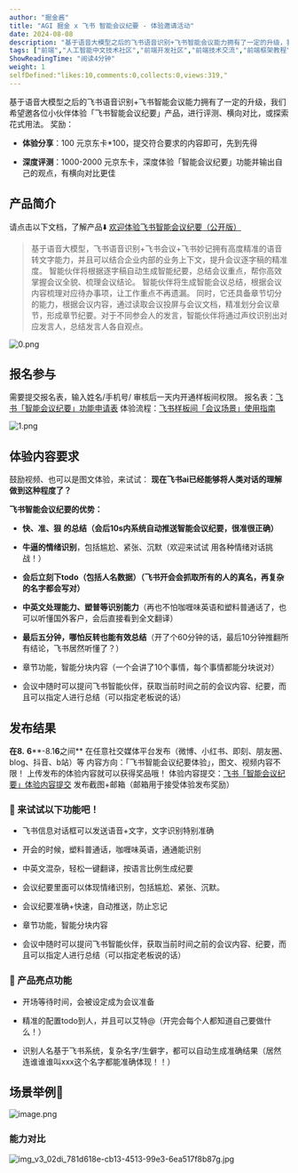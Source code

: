 ```yaml
---
author: "掘金酱"
title: "AGI 掘金 x 飞书 智能会议纪要 - 体验邀请活动"
date: 2024-08-08
description: "基于语音大模型之后的飞书语音识别+飞书智能会议能力拥有了一定的升级，我们希望邀各位小伙伴体验「飞书智能会议纪要」产品，进行评测、横向对比，或探索花式用法。 奖励： 体验分享：100 元京东卡100，"
tags: ["前端","人工智能中文技术社区","前端开发社区","前端技术交流","前端框架教程","JavaScript 学习资源","CSS 技巧与最佳实践","HTML5 最新动态","前端工程师职业发展","开源前端项目","前端技术趋势"]
ShowReadingTime: "阅读4分钟"
weight: 1
selfDefined:"likes:10,comments:0,collects:0,views:319,"
---
```

基于语音大模型之后的飞书语音识别+飞书智能会议能力拥有了一定的升级，我们希望邀各位小伙伴体验「飞书智能会议纪要」产品，进行评测、横向对比，或探索花式用法。 奖励：

*   **体验分享**：100 元京东卡\*100，提交符合要求的内容即可，先到先得
    
*   **深度评测**：1000-2000 元京东卡，深度体验「智能会议纪要」功能并输出自己的观点，有横向对比更佳
    

产品简介
----

请点击以下文档，了解产品⬇️ [欢迎体验飞书智能会议纪要（公开版）](https://link.juejin.cn?target=https%3A%2F%2Fbytedance.larkoffice.com%2Fwiki%2FTBY3w8bGgigKUmkFJh7cmYNjnag "https://bytedance.larkoffice.com/wiki/TBY3w8bGgigKUmkFJh7cmYNjnag")

> 基于语音大模型，飞书语音识别+飞书会议+飞书妙记拥有高度精准的语音转文字能力，并且可以结合企业内部的业务上下文，提升会议逐字稿的精准度。 智能伙伴将根据逐字稿自动生成智能纪要，总结会议重点，帮你高效掌握会议全貌、梳理会议结论。 智能伙伴将生成智能会议总结，根据会议内容梳理对应待办事项，让工作重点不再遗漏。 同时，它还具备章节切分的能力，根据会议内容，通过读取会议投屏与会议文档，精准划分会议章节，形成章节纪要。对于不同参会人的发言，智能伙伴将通过声纹识别出对应发言人，总结发言人各自观点。

![0.png](/images/jueJin/fd297751217e415.png)

报名参与
----

需要提交报名表，输入姓名/手机号/ 审核后一天内开通样板间权限。 报名表：[飞书「智能会议纪要」功能申请表](https://link.juejin.cn?target=https%3A%2F%2Fbytedance.larkoffice.com%2Fshare%2Fbase%2Fform%2FshrcnD4hHB69YAFyCqeV9mjtKtf "https://bytedance.larkoffice.com/share/base/form/shrcnD4hHB69YAFyCqeV9mjtKtf") 体验流程：[飞书样板间「会议场景」使用指南](https://link.juejin.cn?target=https%3A%2F%2Fbytedance.larkoffice.com%2Fwiki%2FV0TSwNRbkiyR26k5uiHcccq2nHb "https://bytedance.larkoffice.com/wiki/V0TSwNRbkiyR26k5uiHcccq2nHb")

![1.png](/images/jueJin/04c889bc1f6d4a5.png)

体验内容要求
------

鼓励视频、也可以是图文体验，来试试： **现在飞书****ai****已经能够将人类对话的理解做到这种程度了？**

**飞书智能会议纪要的优势：**

*   **快、准、狠** **的总结（会后10s内系统自动推送智能会议纪要，很准很正确）**
    
*   **牛逼的情绪识别**，包括尴尬、紧张、沉默（欢迎来试试 用各种情绪对话挑战！）
    
*   **会后立刻下todo（包括人名数据）（飞书开会会抓取所有的人的真名，再复杂的名字都会写对）**
    
*   **中英文处理能力、塑普等识别能力**（再也不怕咖喱味英语和塑料普通话了，也可以听懂国外客户，会后直接看到全文翻译）
    
*   **最后五分钟，哪怕反转也能有效总结**（开了个60分钟的话，最后10分钟推翻所有结论，飞书居然听懂了？）
    
*   章节功能，智能分块内容（一个会讲了10个事情，每个事情都能分块说对）
    
*   会议中随时可以提问飞书智能伙伴，获取当前时间之前的会议内容、纪要，而且可以指定人进行总结（可以指定老板说的话）
    

  

发布结果
----

**在8.** **6**\*\*-8.1****6****之间\*\* 在任意社交媒体平台发布（微博、小红书、即刻、朋友圈、blog、抖音、b站）等 内容方向：「飞书智能会议纪要体验」，图文、视频内容不限！ 上传发布的体验内容就可以获得奖品哦！ 体验内容提交：[飞书「智能会议纪要」体验内容提交](https://link.juejin.cn?target=https%3A%2F%2Fbytedance.larkoffice.com%2Fshare%2Fbase%2Fform%2FshrcnropZe5VLUnKpUbpKBPivUb "https://bytedance.larkoffice.com/share/base/form/shrcnropZe5VLUnKpUbpKBPivUb") 发布截图+邮箱（邮箱用于接受体验发布奖励）

### 🌟 来试试以下功能吧！

*   飞书信息对话框可以发送语音+文字，文字识别特别准确
    
*   开会的时候，塑料普通话，咖喱味英语，通通能识别
    
*   中英文混杂，轻松一键翻译，按语言比例生成纪要
    
*   会议纪要里面可以体现情绪识别，包括尴尬、紧张、沉默。
    
*   会议纪要准确+快速，自动推送，防止忘记
    
*   章节功能，智能分块内容
    
*   会议中随时可以提问飞书智能伙伴，获取当前时间之前的会议内容、纪要，而且可以指定人进行总结（可以指定老板说的话）
    

  

### 🌟 产品亮点功能

*   开场等待时间，会被设定成为会议准备
    
*   精准的配置todo到人，并且可以艾特@（开完会每个人都知道自己要做什么！）
    
*   识别人名基于飞书系统，复杂名字/生僻字，都可以自动生成准确结果（居然连谁谁谁叫xxx这个名字都能准确体现！！）
    

场景举例🌟
------

![image.png](/images/jueJin/d0904d7ed43e436.png)

### 能力对比

![img_v3_02di_781d618e-cb13-4513-99e3-6ea517f8b87g.jpg](/images/jueJin/0386ad2d2d124b9.png)
